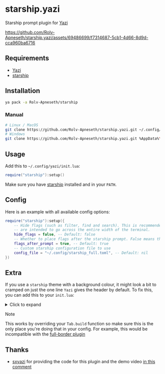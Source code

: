 # starship.yazi

Starship prompt plugin for [Yazi](https://github.com/sxyazi/yazi)

<https://github.com/Rolv-Apneseth/starship.yazi/assets/69486699/f7314687-5cb1-4d66-8d9d-cca960ba6716>

## Requirements

- [Yazi](https://github.com/sxyazi/yazi)
- [starship](https://github.com/starship/starship)

## Installation

```bash
ya pack -a Rolv-Apneseth/starship
```

### Manual

```sh
# Linux / MacOS
git clone https://github.com/Rolv-Apneseth/starship.yazi.git ~/.config/yazi/plugins/starship.yazi
# Windows
git clone https://github.com/Rolv-Apneseth/starship.yazi.git %AppData%\yazi\config\plugins\starship.yazi
```

## Usage

Add this to `~/.config/yazi/init.lua`:

```lua
require("starship"):setup()
```

Make sure you have [starship](https://github.com/starship/starship) installed and in your `PATH`.

## Config

Here is an example with all available config options:

```lua
require("starship"):setup({
    -- Hide flags (such as filter, find and search). This is recommended for starship themes which
    -- are intended to go across the entire width of the terminal.
    hide_flags = false, -- Default: false
    -- Whether to place flags after the starship prompt. False means the flags will be placed before the prompt.
    flags_after_prompt = true, -- Default: true
    -- Custom starship configuration file to use
    config_file = "~/.config/starship_full.toml", -- Default: nil
})
```

## Extra

If you use a `starship` theme with a background colour, it might look a bit to cramped on just the one line `Yazi` gives the header by default. To fix this, you can add this to your `init.lua`:

<details>
<summary>Click to expand</summary>

```lua
local old_build = Tab.build

Tab.build = function(self, ...)
    local bar = function(c, x, y)
        if x <= 0 or x == self._area.w - 1 then
            return ui.Bar(ui.Bar.TOP):area(ui.Rect.default)
        end

        return ui.Bar(ui.Bar.TOP)
            :area(ui.Rect({
                x = x,
                y = math.max(0, y),
                w = ya.clamp(0, self._area.w - x, 1),
                h = math.min(1, self._area.h),
            }))
            :symbol(c)
    end

    local c = self._chunks
    self._chunks = {
        c[1]:padding(ui.Padding.y(1)),
        c[2]:padding(ui.Padding(c[1].w > 0 and 0 or 1, c[3].w > 0 and 0 or 1, 1, 1)),
        c[3]:padding(ui.Padding.y(1)),
    }

    local style = THEME.manager.border_style
    self._base = ya.list_merge(self._base or {}, {
        ui.Border(ui.Border.ALL):area(self._area):type(ui.Border.ROUNDED):style(style),
        ui.Bar(ui.Bar.RIGHT):area(self._chunks[1]):style(style),
        ui.Bar(ui.Bar.LEFT):area(self._chunks[1]):style(style),

        bar("┬", c[1].right - 1, c[1].y),
        bar("┴", c[1].right - 1, c[1].bottom - 1),
        bar("┬", c[2].right, c[2].y),
        bar("┴", c[2].right, c[2].bottom - 1),
    })

    old_build(self, ...)
end
```

</details>

> [!NOTE]
> This works by overriding your `Tab.build` function so make sure this is the only place you're doing that in your config. For example, this would be incompatible with the [full-border plugin](https://github.com/yazi-rs/plugins/tree/main/full-border.yazi)

## Thanks

- [sxyazi](https://github.com/sxyazi) for providing the code for this plugin and the demo video [in this comment](https://github.com/sxyazi/yazi/issues/767#issuecomment-1977082834)
